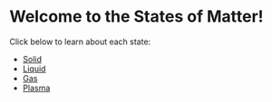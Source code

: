 <!DOCTYPE html>
<html>
<head>
  <title>States of Matter</title>
</head>
<body>
  <h1>Welcome to the States of Matter!</h1>
  <p>Click below to learn about each state:</p>
  <ul>
    <li><a href="solid.html">Solid</a></li>
    <li><a href="liquid.html">Liquid</a></li>
    <li><a href="gas.html">Gas</a></li>
    <li><a href="plasma.html">Plasma</a></li>
  </ul>
</body>
</html>
